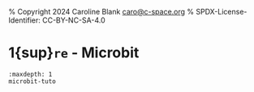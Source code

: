 % Copyright 2024 Caroline Blank <caro@c-space.org>
% SPDX-License-Identifier: CC-BY-NC-SA-4.0

# 1{sup}`re` - Microbit

```{toctree}
:maxdepth: 1
microbit-tuto
```
